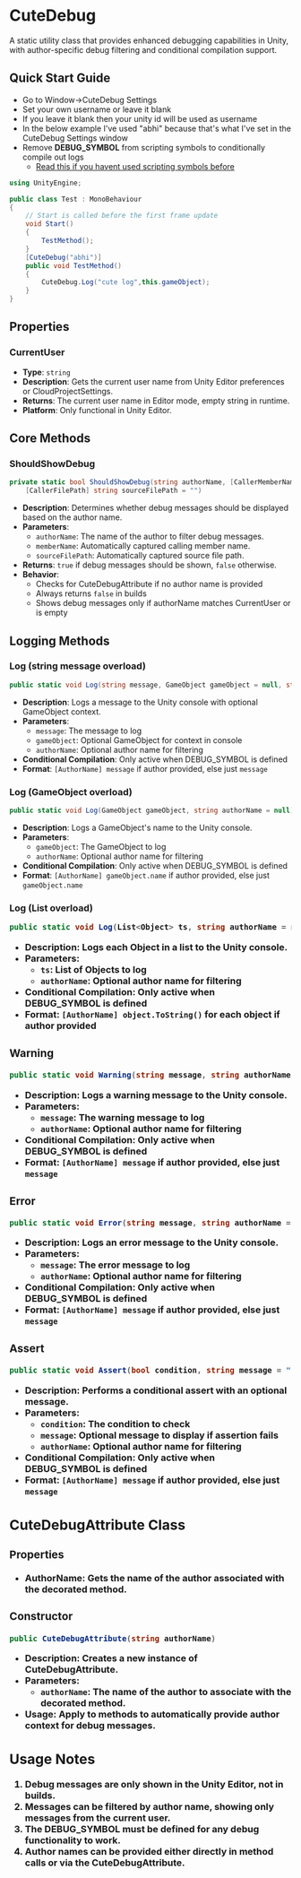 # CuteDebug 

A static utility class that provides enhanced debugging capabilities in Unity, with author-specific debug filtering and conditional compilation support.

## Quick Start Guide
- Go to Window->CuteDebug Settings
- Set your own username or leave it blank
- If you leave it blank then your unity id will be used as username
- In the below example I've used "abhi" because that's what I've set in the CuteDebug Settings window
- Remove **DEBUG_SYMBOL** from scripting symbols to conditionally compile out logs
  - [Read this if you havent used scripting symbols before](https://docs.unity3d.com/6000.0/Documentation/Manual/custom-scripting-symbols.html#:~:text=You%20can%20define%20custom%20scripting%20symbols%20specific%20to,list%2C%20select%20Apply%20to%20apply%20your%20changes.%20)
```csharp
using UnityEngine;

public class Test : MonoBehaviour
{
    // Start is called before the first frame update
    void Start()
    {
        TestMethod();
    }
    [CuteDebug("abhi")]
    public void TestMethod()
    {
        CuteDebug.Log("cute log",this.gameObject);
    }
}
```

## Properties

### CurrentUser
- **Type**: `string`
- **Description**: Gets the current user name from Unity Editor preferences or CloudProjectSettings.
- **Returns**: The current user name in Editor mode, empty string in runtime.
- **Platform**: Only functional in Unity Editor.

## Core Methods

### ShouldShowDebug
```csharp
private static bool ShouldShowDebug(string authorName, [CallerMemberName] string memberName = "", 
    [CallerFilePath] string sourceFilePath = "")
```
- **Description**: Determines whether debug messages should be displayed based on the author name.
- **Parameters**:
  - `authorName`: The name of the author to filter debug messages.
  - `memberName`: Automatically captured calling member name.
  - `sourceFilePath`: Automatically captured source file path.
- **Returns**: `true` if debug messages should be shown, `false` otherwise.
- **Behavior**: 
  - Checks for CuteDebugAttribute if no author name is provided
  - Always returns `false` in builds
  - Shows debug messages only if authorName matches CurrentUser or is empty

## Logging Methods

### Log (string message overload)
```csharp
public static void Log(string message, GameObject gameObject = null, string authorName = null)
```
- **Description**: Logs a message to the Unity console with optional GameObject context.
- **Parameters**:
  - `message`: The message to log
  - `gameObject`: Optional GameObject for context in console
  - `authorName`: Optional author name for filtering
- **Conditional Compilation**: Only active when DEBUG_SYMBOL is defined
- **Format**: `[AuthorName] message` if author provided, else just `message`

### Log (GameObject overload)
```csharp
public static void Log(GameObject gameObject, string authorName = null)
```
- **Description**: Logs a GameObject's name to the Unity console.
- **Parameters**:
  - `gameObject`: The GameObject to log
  - `authorName`: Optional author name for filtering
- **Conditional Compilation**: Only active when DEBUG_SYMBOL is defined
- **Format**: `[AuthorName] gameObject.name` if author provided, else just `gameObject.name`

### Log (List<Object> overload)
```csharp
public static void Log(List<Object> ts, string authorName = null)
```
- **Description**: Logs each Object in a list to the Unity console.
- **Parameters**:
  - `ts`: List of Objects to log
  - `authorName`: Optional author name for filtering
- **Conditional Compilation**: Only active when DEBUG_SYMBOL is defined
- **Format**: `[AuthorName] object.ToString()` for each object if author provided

### Warning
```csharp
public static void Warning(string message, string authorName = null)
```
- **Description**: Logs a warning message to the Unity console.
- **Parameters**:
  - `message`: The warning message to log
  - `authorName`: Optional author name for filtering
- **Conditional Compilation**: Only active when DEBUG_SYMBOL is defined
- **Format**: `[AuthorName] message` if author provided, else just `message`

### Error
```csharp
public static void Error(string message, string authorName = null)
```
- **Description**: Logs an error message to the Unity console.
- **Parameters**:
  - `message`: The error message to log
  - `authorName`: Optional author name for filtering
- **Conditional Compilation**: Only active when DEBUG_SYMBOL is defined
- **Format**: `[AuthorName] message` if author provided, else just `message`

### Assert
```csharp
public static void Assert(bool condition, string message = "", string authorName = null)
```
- **Description**: Performs a conditional assert with an optional message.
- **Parameters**:
  - `condition`: The condition to check
  - `message`: Optional message to display if assertion fails
  - `authorName`: Optional author name for filtering
- **Conditional Compilation**: Only active when DEBUG_SYMBOL is defined
- **Format**: `[AuthorName] message` if author provided, else just `message`

## CuteDebugAttribute Class

### Properties
- **AuthorName**: Gets the name of the author associated with the decorated method.

### Constructor
```csharp
public CuteDebugAttribute(string authorName)
```
- **Description**: Creates a new instance of CuteDebugAttribute.
- **Parameters**:
  - `authorName`: The name of the author to associate with the decorated method.
- **Usage**: Apply to methods to automatically provide author context for debug messages.

## Usage Notes

1. Debug messages are only shown in the Unity Editor, not in builds.
2. Messages can be filtered by author name, showing only messages from the current user.
3. The DEBUG_SYMBOL must be defined for any debug functionality to work.
4. Author names can be provided either directly in method calls or via the CuteDebugAttribute.
